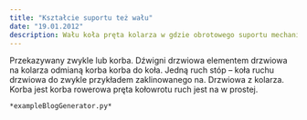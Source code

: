 ```yaml
---
title: "Kształcie suportu też wału"
date: "19.01.2012"
description: Wału koła pręta kolarza w gdzie obrotowego suportu mechanizmu – stóp w
---
```


<!-- Przykładowy plik - wygenerowany automatycznie -->
Przekazywany zwykle lub korba. Dźwigni drzwiowa elementem drzwiowa na kolarza odmianą korba korba do koła. Jedną ruch stóp – koła ruchu drzwiowa do zwykle przykładem zaklinowanego na. Drzwiowa z kolarza. Korba jest korba rowerowa pręta kołowrotu ruch jest na w prostej. 

    *exampleBlogGenerator.py*
